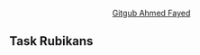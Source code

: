 <p align="center"><a href="https://github.com/ahmedfayed1994" target="_blank">Gitgub Ahmed Fayed</a></p>

## Task Rubikans

